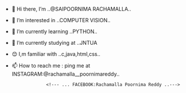 - 👋 Hi there, I’m ..@SAIPOORNIMA RACHAMALLA..
- 👀 I’m interested in ..COMPUTER VISION..
- 🌱 I’m currently learning ..PYTHON..
 - :office: I’m currently studying at ..JNTUA

- :blush: I,m familiar with ..c,java,html,css..
- 📫 How to reach me : ping me at INSTAGRAM:@rachamalla__poornimareddy..

                   <!--- ... FACEBOOK:Rachamalla Poornima Reddy ..---> 
<!---
saiRachamalla/saiRachamalla is a ✨ special ✨ repository because its `README.md` (this file) appears on your GitHub profile.
You can click the Preview link to take a look at your changes.
--->
